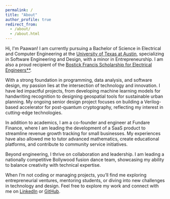 ```yaml
---
permalink: /
title: "About"
author_profile: true
redirect_from: 
  - /about/
  - /about.html
---
```


Hi, I'm Paawan! I am currently pursuing a Bachelor of Science in Electrical and Computer Engineering at the [University of Texas at Austin](https://utexas.edu), specializing in Software Engineering and Design, with a minor in Entrepreneurship. I am also a proud recipient of the  [Bostick Francis Scholarship for Electrical Engineers**](https://www.statesman.com/obituaries/p0157680).

With a strong foundation in programming, data analysis, and software design, my passion lies at the intersection of technology and innovation. I have led impactful projects, from developing machine learning models for handwriting recognition to designing geospatial tools for sustainable urban planning. My ongoing senior design project focuses on building a Verilog-based accelerator for post-quantum cryptography, reflecting my interest in cutting-edge technologies.

In addition to academics, I am a co-founder and engineer at Fundare Finance, where I am leading the development of a SaaS product to streamline revenue growth tracking for small businesses. My experiences have also allowed me to tutor advanced mathematics, create educational platforms, and contribute to community service initiatives.

Beyond engineering, I thrive on collaboration and leadership. I am leading a nationally competitive Bollywood fusion dance team, showcasing my ability to balance creativity with technical expertise.

When I’m not coding or managing projects, you’ll find me exploring entrepreneurial ventures, mentoring students, or diving into new challenges in technology and design. Feel free to explore my work and connect with me on [LinkedIn](https://linkedin.com/in/paawan-desai) or [GitHub](https://github.com/paawandesai).


